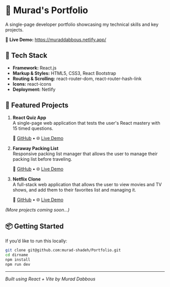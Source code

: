 # 🎯 Murad's Portfolio

A single-page developer portfolio showcasing my technical skills and key projects.

🔗 **Live Demo:** https://muraddabbous.netlify.app/

## 🧰 Tech Stack

- **Framework:** React.js
- **Markup & Styles:** HTML5, CSS3, React Bootstrap
- **Routing & Scrolling:** react-router-dom, react-router-hash-link
- **Icons:** react-icons
- **Deployment:** Netlify

## 🚀 Featured Projects

1. **React Quiz App**  
   A single-page web application that tests the user's React mastery with 15 timed questions.

   🔗 [GitHub](https://github.com/murad-shadeh/ReactQuiz) • 🌐 [Live Demo](https://testinreact.netlify.app)

2. **Faraway Packing List**  
   Responsive packing list manager that allows the user to manage their packing list before traveling.

   🔗 [GitHub](https://github.com/murad-shadeh/far-away) • 🌐 [Live Demo](https://packingfaraway.netlify.app)

3. **Netflix Clone**  
   A full-stack web application that allows the user to view movies and TV shows, and add them to their favorites list and managing it.

   🔗 [GitHub](https://github.com/murad-shadeh/Netflix) • 🌐 [Live Demo](https://cloneofnetfliix.netlify.app)

_(More projects coming soon...)_

## 📦 Getting Started

If you’d like to run this locally:

```bash
git clone git@github.com:murad-shadeh/Portfolio.git
cd dirname
npm install
npm run dev
```

---

_Built using React + Vite by Murad Dabbous_
